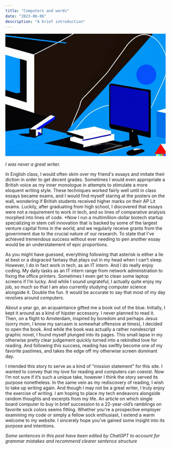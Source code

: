 ```yaml
---
title: "Computers and words"
date: "2023-06-06"
description: "A brief introduction"
---
```


![Dall-E Clip art](./computers_and_words_art.png)

*I was never a great writer.* 

In English class, I would often skim over my friend's essays and imitate their diction in order to get decent grades. Sometimes I would even appropriate a British voice as my inner monologue in attempts to stimulate a more eloquent writing style. These techniques worked fairly well until in class essays became exams, and I would find myself staring at the posters on the wall, wondering if British students received higher marks on their AP Lit exams. Luckily, after graduating from high school, I discovered that essays were not a requirement to work in tech, and so lines of comparative analysis morphed into lines of code. *Now I run a multimillion-dollar biotech startup specializing in stem cell innovation that is backed by some of the largest venture capital firms in the world, and we regularly receive grants from the government due to the crucial nature of our research. To state that I've achieved tremendous success without ever needing to pen another essay would be an understatement of epic proportions. 

As you might have guessed, everything following that asterisk is either a lie at best or a disgraced fantasy that plays out in my head when I can’t sleep. However, I do in fact work in tech, as an IT intern. And I do really enjoy coding. My daily tasks as an IT intern range from network administration to fixing the office printers. Sometimes I even get to clean some laptop screens if I’m lucky. And while I sound ungrateful, I actually quite enjoy my job, so much so that I am also currently studying computer science alongside it. Double the fun. It would be accurate to say that most of my day revolves around computers. 

About a year go, an acquaintance gifted me a book out of the blue. Initially, I kept it around as a kind of hipster accessory. I never planned to read it. Then, on a flight to Amsterdam, inspired by boredom and perhaps Jesus (sorry mom, I know my sarcasm is somewhat offensive at times), I decided to open the book. And while the book was actually a rather nondescript graphic novel, I found myself plunged into its pages. This small lapse in my otherwise pretty clear judgement quickly turned into a rekindled love for reading. And following this success, reading has swiftly become one of my favorite pastimes, and takes the edge off my otherwise screen dominant day.

I intended this story to serve as a kind of “mission statement” for this site. I wanted to convey that my love for reading and computers can coexist. Now I’m not sure if it’s such a unique take, however I think the story served its purpose nonetheless. In the same vein as my rediscovery of reading, I wish to take up writing again. And though I may not be a great writer, I truly enjoy the exercise of writing. I am hoping to place my tech endeavors alongside random thoughts and excerpts from my life. An article on which single board computer to buy in brief succession to a 22-year-old’s ramblings on favorite sock colors seems fitting. Whether you're a prospective employer examining my code or simply a fellow sock enthusiast, I extend a warm welcome to my website. I sincerely hope you’ve gained some insight into its purpose and intentions.

*Some sentences in this post have been edited by ChatGPT to account for grammar mistakes and recommend clearer sentence structure*